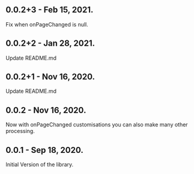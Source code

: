 ## 0.0.2+3 - Feb 15, 2021.

Fix when onPageChanged is null.

## 0.0.2+2 - Jan 28, 2021.

Update README.md

## 0.0.2+1 - Nov 16, 2020.

Update README.md

## 0.0.2 - Nov 16, 2020.

Now with onPageChanged customisations you can also make many other processing.

## 0.0.1 - Sep 18, 2020.

Initial Version of the library.
